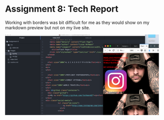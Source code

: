  # Assignment 8: Tech Report

Working with borders was bit difficult for me as they would show on my markdown preview but not on my live site.

![screenshot](./images/screen.png)
